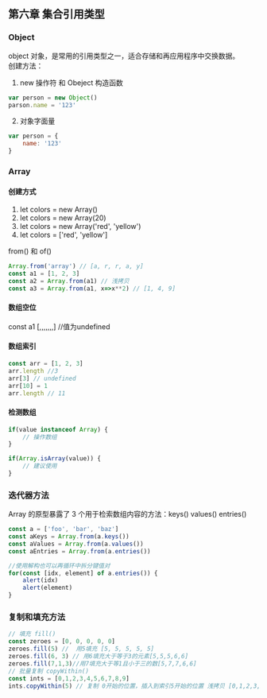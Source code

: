 ## 第六章 集合引用类型
### Object
object 对象，是常用的引用类型之一，适合存储和再应用程序中交换数据。<br>
创建方法：<br>
1. new 操作符 和 Obeject 构造函数
```js
var person = new Object()
parson.name = '123'
```
2. 对象字面量
```js
var person = {
    name: '123'
}
```

### Array
#### 创建方式
1. let colors = new Array()
2. let colors = new Array(20)
3. let colors = new Array('red', 'yellow')
4. let colors = ['red', 'yellow']


from() 和 of() <br>
```js
Array.from('array') // [a, r, r, a, y]
const a1 = [1, 2, 3]
const a2 = Array.from(a1) // 浅拷贝
const a3 = Array.from(a1, x=>x**2) // [1, 4, 9]
```

#### 数组空位
const a1 [,,,,,,,] //值为undefined

#### 数组索引
```js
const arr = [1, 2, 3]
arr.length //3
arr[3] // undefined
arr[10] = 1
arr.length // 11
```

#### 检测数组
```js
if(value instanceof Array) {
    // 操作数组
}

if(Array.isArray(value)) {
    // 建议使用
}
```

### 迭代器方法
Array 的原型暴露了 3 个用于检索数组内容的方法：keys() values() entries()
```js
const a = ['foo', 'bar', 'baz']
const aKeys = Array.from(a.keys())
const aValues = Array.from(a.values())
const aEntries = Array.from(a.entries())

//使用解构也可以再循环中拆分键值对
for(const [idx, element] of a.entries()) {
    alert(idx)
    alert(element)
}
```

### 复制和填充方法
```js
// 填充 fill()
const zeroes = [0, 0, 0, 0, 0]
zeroes.fill(5) //  用5填充 [5, 5, 5, 5, 5]
zeroes.fill(6, 3) // 用6填充大于等于3的元素[5,5,5,6,6]
zeroes.fill(7,1,3)//用7填充大于等1且小于三的数[5,7,7,6,6]
// 批量复制 copyWithin()
const ints = [0,1,2,3,4,5,6,7,8,9]
ints.copyWithin(5) // 复制 0开始的位置，插入到索引5开始的位置 浅拷贝 [0,1,2,3,4,5,0,1,2,3,4]
```